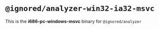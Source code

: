 # `@ignored/analyzer-win32-ia32-msvc`

This is the **i686-pc-windows-msvc** binary for `@ignored/analyzer`
